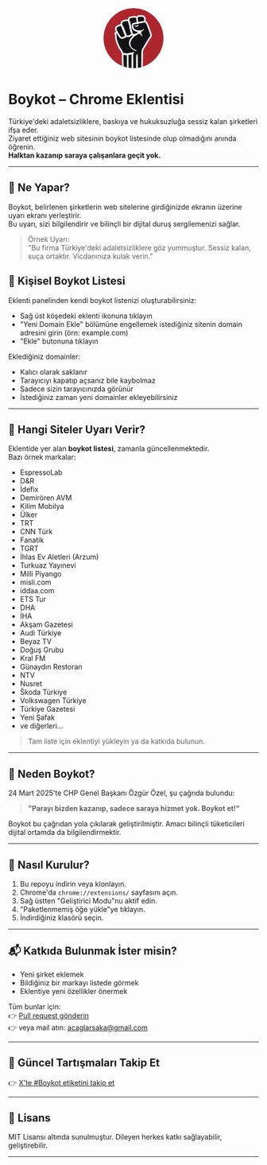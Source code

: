 <p align="center">
  <img src="images/icon128.png" alt="Boykot Logo" width="128" height="128">
</p>

# Boykot – Chrome Eklentisi

Türkiye'deki adaletsizliklere, baskıya ve hukuksuzluğa sessiz kalan şirketleri ifşa eder.  
Ziyaret ettiğiniz web sitesinin boykot listesinde olup olmadığını anında öğrenin.  
**Halktan kazanıp saraya çalışanlara geçit yok.**

---

## 🚨 Ne Yapar?

Boykot, belirlenen şirketlerin web sitelerine girdiğinizde ekranın üzerine uyarı ekranı yerleştirir.  
Bu uyarı, sizi bilgilendirir ve bilinçli bir dijital duruş sergilemenizi sağlar.

> Örnek Uyarı:  
> "Bu firma Türkiye'deki adaletsizliklere göz yummuştur. Sessiz kalan, suça ortaktır. Vicdanınıza kulak verin."

## 🎯 Kişisel Boykot Listesi

Eklenti panelinden kendi boykot listenizi oluşturabilirsiniz:
- Sağ üst köşedeki eklenti ikonuna tıklayın
- "Yeni Domain Ekle" bölümüne engellemek istediğiniz sitenin domain adresini girin (örn: example.com)
- "Ekle" butonuna tıklayın

Eklediğiniz domainler:
- Kalıcı olarak saklanır
- Tarayıcıyı kapatıp açsanız bile kaybolmaz
- Sadece sizin tarayıcınızda görünür
- İstediğiniz zaman yeni domainler ekleyebilirsiniz

---

## 📌 Hangi Siteler Uyarı Verir?

Eklentide yer alan **boykot listesi**, zamanla güncellenmektedir.  
Bazı örnek markalar:

- EspressoLab  
- D&R  
- İdefix  
- Demirören AVM  
- Kilim Mobilya  
- Ülker  
- TRT  
- CNN Türk  
- Fanatik  
- TGRT  
- İhlas Ev Aletleri (Arzum)  
- Turkuaz Yayınevi  
- Milli Piyango  
- misli.com  
- iddaa.com  
- ETS Tur  
- DHA  
- İHA  
- Akşam Gazetesi  
- Audi Türkiye  
- Beyaz TV  
- Doğuş Grubu  
- Kral FM  
- Günaydın Restoran  
- NTV  
- Nusret  
- Škoda Türkiye  
- Volkswagen Türkiye  
- Türkiye Gazetesi  
- Yeni Şafak  
- ve diğerleri...

> Tam liste için eklentiyi yükleyin ya da katkıda bulunun.

---

## 🧭 Neden Boykot?

24 Mart 2025'te CHP Genel Başkanı Özgür Özel, şu çağrıda bulundu:

> **"Parayı bizden kazanıp, sadece saraya hizmet yok. Boykot et!"**

Boykot bu çağrıdan yola çıkılarak geliştirilmiştir. Amacı bilinçli tüketicileri dijital ortamda da bilgilendirmektir.

---

## 🔧 Nasıl Kurulur?

1. Bu repoyu indirin veya klonlayın.
2. Chrome'da `chrome://extensions/` sayfasını açın.
3. Sağ üstten "Geliştirici Modu"nu aktif edin.
4. "Paketlenmemiş öğe yükle"ye tıklayın.
5. İndirdiğiniz klasörü seçin.

---

## 📬 Katkıda Bulunmak İster misin?

- Yeni şirket eklemek  
- Bildiğiniz bir markayı listede görmek  
- Eklentiye yeni özellikler önermek  

Tüm bunlar için:  
👉 [Pull request gönderin](https://github.com/anilsakadev)  
👉 veya mail atın: [acaglarsaka@gmail.com](mailto:acaglarsaka@gmail.com)

---

## 📢 Güncel Tartışmaları Takip Et

👉 [X'te #Boykot etiketini takip et](https://x.com/hashtag/Boykot?src=hashtag_click)

---

## 📝 Lisans

MIT Lisansı altında sunulmuştur. Dileyen herkes katkı sağlayabilir, geliştirebilir.

---

